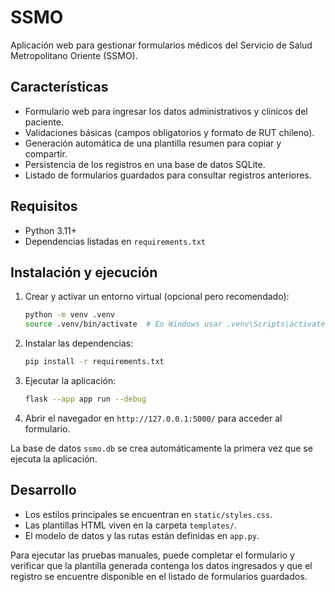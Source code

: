 # SSMO

Aplicación web para gestionar formularios médicos del Servicio de Salud Metropolitano Oriente (SSMO).

## Características

- Formulario web para ingresar los datos administrativos y clínicos del paciente.
- Validaciones básicas (campos obligatorios y formato de RUT chileno).
- Generación automática de una plantilla resumen para copiar y compartir.
- Persistencia de los registros en una base de datos SQLite.
- Listado de formularios guardados para consultar registros anteriores.

## Requisitos

- Python 3.11+
- Dependencias listadas en `requirements.txt`

## Instalación y ejecución

1. Crear y activar un entorno virtual (opcional pero recomendado):

   ```bash
   python -m venv .venv
   source .venv/bin/activate  # En Windows usar .venv\Scripts\activate
   ```

2. Instalar las dependencias:

   ```bash
   pip install -r requirements.txt
   ```

3. Ejecutar la aplicación:

   ```bash
   flask --app app run --debug
   ```

4. Abrir el navegador en `http://127.0.0.1:5000/` para acceder al formulario.

La base de datos `ssmo.db` se crea automáticamente la primera vez que se ejecuta la aplicación.

## Desarrollo

- Los estilos principales se encuentran en `static/styles.css`.
- Las plantillas HTML viven en la carpeta `templates/`.
- El modelo de datos y las rutas están definidas en `app.py`.

Para ejecutar las pruebas manuales, puede completar el formulario y verificar que la plantilla generada contenga los datos ingresados y que el registro se encuentre disponible en el listado de formularios guardados.
